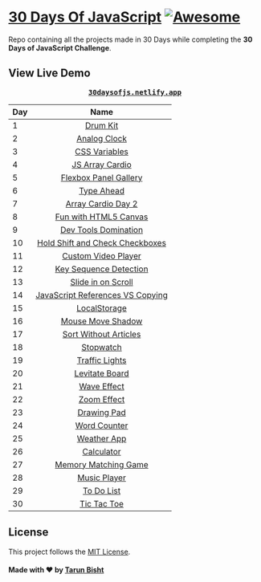 # [30 Days Of JavaScript](30daysofjs.netlify.app) [![Awesome](https://awesome.re/badge.svg)](https://awesome.re)

Repo containing all the projects made in 30 Days while completing the <b>30 Days of JavaScript Challenge</b>.

## View Live Demo

<pre><center><a href="https://tarunbisht-24.github.io/"><b>30daysofjs.netlify.app</b></a></center></pre>

| Day |                                                      Name                                           |
| --- | :-------------------------------------------------------------------------------------------------: |
| 1   |    [Drum Kit](https://30daysofjs.netlify.app/01%20-%20drum%20kit/)                                  |
| 2   |    [Analog Clock](https://30daysofjs.netlify.app/02%20-%20clock/)                                   |
| 3   |    [CSS Variables](https://30daysofjs.netlify.app/03%20-%20random%20color%20generator/)             |
| 4   |    [JS Array Cardio](https://30daysofjs.netlify.app/04%20-%20digital%20clock/)                      |
| 5   |    [Flexbox Panel Gallery](https://30daysofjs.netlify.app/05%20password%20generator/)               |
| 6   |    [Type Ahead](https://30daysofjs.netlify.app/06%20-%20calendar/)                                  |
| 7   |    [Array Cardio Day 2](https://30daysofjs.netlify.app/07%20-%20dynamic%20form%20field/)            |
| 8   |    [Fun with HTML5 Canvas](https://30daysofjs.netlify.app/08%20-%20number%20counter/)               |
| 9   |    [Dev Tools Domination](https://30daysofjs.netlify.app/09%20-%20dice%20roll/)                     |
| 10  |    [Hold Shift and Check Checkboxes](https://30daysofjs.netlify.app/10%20-%20emoji%20switcher%20)   |
| 11  |    [Custom Video Player](https://30daysofjs.netlify.app/11%20-%20color%20picker/)                   |
| 12  |    [Key Sequence Detection](https://30daysofjs.netlify.app/12%20-%20custom%20qr%20code/)            |
| 13  |    [Slide in on Scroll](https://30daysofjs.netlify.app/13%20-%20favicon%20fetcher/)                 |
| 14  |    [JavaScript References VS Copying](https://30daysofjs.netlify.app/14%20-%20visit%20counter/)     |
| 15  |    [LocalStorage](https://30daysofjs.netlify.app/15%20-%20joke%20generator/)                        |
| 16  |    [Mouse Move Shadow](https://30daysofjs.netlify.app/16%20-%20countdown%20timer/)                  |
| 17  |    [Sort Without Articles](https://30daysofjs.netlify.app/17%20-%20text%20speed%20control/)         |
| 18  |    [Stopwatch](https://30daysofjs.netlify.app/18%20-%20stopwatch/)                                  |
| 19  |    [Traffic Lights](https://30daysofjs.netlify.app/19%20-traffic%20lights/)                         |
| 20  |    [Levitate Board](https://30daysofjs.netlify.app/20%20-%20levitate%20board/)                      |
| 21  |    [Wave Effect](https://30daysofjs.netlify.app/21%20-%20wave%20effect/)                            |
| 22  |    [Zoom Effect](https://30daysofjs.netlify.app/22%20-%20zoom%20effect/)                            |
| 23  |    [Drawing Pad](https://30daysofjs.netlify.app/23%20-%20drawing%20pad/)                            |
| 24  |    [Word Counter](https://30daysofjs.netlify.app/24%20-%20word%20counter/)                          |
| 25  |    [Weather App](https://30daysofjs.netlify.app/25%20-%20weather%20app/)                            |
| 26  |    [Calculator](https://30daysofjs.netlify.app/26%20-%20calculator/)                                |
| 27  |    [Memory Matching Game](https://30daysofjs.netlify.app/27%20-%20memory%20matching%20game/)        |
| 28  |    [Music Player](https://30daysofjs.netlify.app/28%20-%20music%20player/)                          |
| 29  |    [To Do List](https://30daysofjs.netlify.app/29%20-%20to%20do%20list/)                            |
| 30  |    [Tic Tac Toe](https://30daysofjs.netlify.app/30%20-%20tic%20tac%20toe/)                          |

## License

This project follows the [MIT License](/LICENSE).

#### Made with ♥ by <a href="https://tarunbisht-24.github.io/">Tarun Bisht</a>
